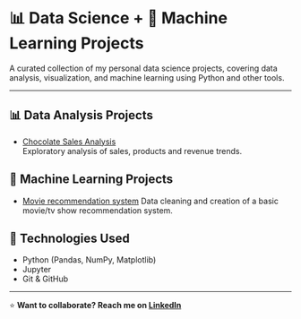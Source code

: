 # 📊 Data Science + 🤖 Machine Learning Projects

A curated collection of my personal data science projects, covering data analysis, visualization, and machine learning using Python and other tools.

---

## 📊 Data Analysis Projects

- [Chocolate Sales Analysis](Chocolate-sales-analysis)  
  Exploratory analysis of sales, products and revenue trends.

## 🤖 Machine Learning Projects
- [Movie recommendation system](https://github.com/maria-barros-dotcom/Portefolio/tree/main/Movie%20recommendation%20system)
Data cleaning and creation of a basic movie/tv show recommendation system.


## 🔧 Technologies Used

- Python (Pandas, NumPy, Matplotlib)
- Jupyter
- Git & GitHub

---
⭐ **Want to collaborate? Reach me on [LinkedIn](https://www.linkedin.com/in/maria-barros-0a42402b4/)**

 
